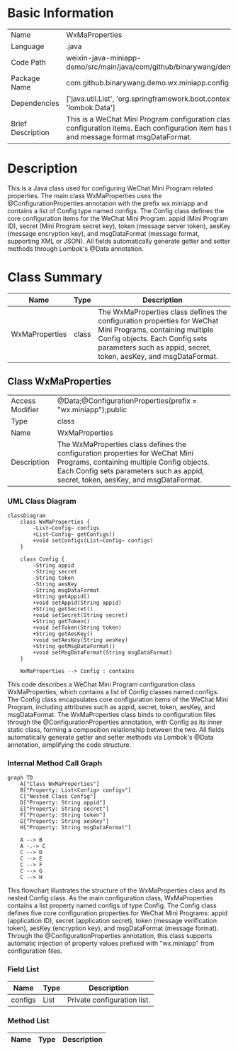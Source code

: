 # Basic Information

|      |      |
|------|------|
| Name | WxMaProperties |
| Language | .java |
| Code Path | weixin-java-miniapp-demo/src/main/java/com/github/binarywang/demo/wx/miniapp/config/WxMaProperties.java |
| Package Name | com.github.binarywang.demo.wx.miniapp.config |
| Dependencies | ['java.util.List', 'org.springframework.boot.context.properties.ConfigurationProperties', 'lombok.Data'] |
| Brief Description | This is a WeChat Mini Program configuration class, which includes multiple Mini Program configuration items. Each configuration item has fields such as appid, secret, token, aesKey, and message format msgDataFormat. |

# Description

This is a Java class used for configuring WeChat Mini Program related properties. The main class WxMaProperties uses the @ConfigurationProperties annotation with the prefix wx.miniapp and contains a list of Config type named configs. The Config class defines the core configuration items for the WeChat Mini Program: appid (Mini Program ID), secret (Mini Program secret key), token (message server token), aesKey (message encryption key), and msgDataFormat (message format, supporting XML or JSON). All fields automatically generate getter and setter methods through Lombok's @Data annotation.

# Class Summary

| Name   | Type  | Description |
|-------|------|-------------|
| WxMaProperties | class | The WxMaProperties class defines the configuration properties for WeChat Mini Programs, containing multiple Config objects. Each Config sets parameters such as appid, secret, token, aesKey, and msgDataFormat. |



## Class WxMaProperties

|      |      |
|------|------|
| Access Modifier | @Data;@ConfigurationProperties(prefix = "wx.miniapp");public |
| Type | class |
| Name | WxMaProperties |
| Description | The WxMaProperties class defines the configuration properties for WeChat Mini Programs, containing multiple Config objects. Each Config sets parameters such as appid, secret, token, aesKey, and msgDataFormat. |


### UML Class Diagram

```mermaid
classDiagram
    class WxMaProperties {
        -List~Config~ configs
        +List~Config~ getConfigs()
        +void setConfigs(List~Config~ configs)
    }

    class Config {
        -String appid
        -String secret
        -String token
        -String aesKey
        -String msgDataFormat
        +String getAppid()
        +void setAppid(String appid)
        +String getSecret()
        +void setSecret(String secret)
        +String getToken()
        +void setToken(String token)
        +String getAesKey()
        +void setAesKey(String aesKey)
        +String getMsgDataFormat()
        +void setMsgDataFormat(String msgDataFormat)
    }

    WxMaProperties --> Config : contains
```

This code describes a WeChat Mini Program configuration class WxMaProperties, which contains a list of Config classes named configs. The Config class encapsulates core configuration items of the WeChat Mini Program, including attributes such as appid, secret, token, aesKey, and msgDataFormat. The WxMaProperties class binds to configuration files through the @ConfigurationProperties annotation, with Config as its inner static class, forming a composition relationship between the two. All fields automatically generate getter and setter methods via Lombok's @Data annotation, simplifying the code structure.


### Internal Method Call Graph

```mermaid
graph TD
    A["Class WxMaProperties"]
    B["Property: List<Config> configs"]
    C["Nested Class Config"]
    D["Property: String appid"]
    E["Property: String secret"]
    F["Property: String token"]
    G["Property: String aesKey"]
    H["Property: String msgDataFormat"]
    
    A --> B
    A -.-> C
    C --> D
    C --> E
    C --> F
    C --> G
    C --> H
```

This flowchart illustrates the structure of the WxMaProperties class and its nested Config class. As the main configuration class, WxMaProperties contains a list property named configs of type Config. The Config class defines five core configuration properties for WeChat Mini Programs: appid (application ID), secret (application secret), token (message verification token), aesKey (encryption key), and msgDataFormat (message format). Through the @ConfigurationProperties annotation, this class supports automatic injection of property values prefixed with "wx.miniapp" from configuration files.

### Field List

| Name  | Type  | Description |
|-------|-------|------|
| configs | List<Config> | Private configuration list. |

### Method List

| Name  | Type  | Description |
|-------|-------|------|




